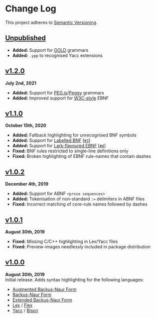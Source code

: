 Change Log
==========

This project adheres to [Semantic Versioning](http://semver.org/).

[Unpublished]: ../../compare/v1.2.0...HEAD


[Unpublished]
------------------------------------------------------------------------
* __Added:__ Support for [GOLD][] grammars
* __Added:__ `.ypp` to recognised Yacc extensions

[GOLD]: http://goldparser.org/builder/index.htm



[v1.2.0]
------------------------------------------------------------------------
**July 2nd, 2021**  
* __Added:__ Support for [PEG.js][]/[Peggy][] grammars
* __Added:__ Improved support for [W3C-style][W3] EBNF

[v1.2.0]: https://github.com/Alhadis/language-grammars/releases/tag/v1.2.0
[PEG.js]: https://pegjs.org/
[Peggy]:  https://peggyjs.org/
[W3]:     https://www.w3.org/TR/REC-xml/#sec-notation



[v1.1.0]
------------------------------------------------------------------------
**October 15th, 2020**  
* __Added:__ Fallback highlighting for unrecognised BNF symbols
* __Added:__ Support for [Labelled BNF][LBNF] [[`#3`]]
* __Added:__ Support for [Lark-flavoured EBNF][Lark] [[`#4`]]
* __Fixed:__ BNF rules restricted to single-line definitions only
* __Fixed:__ Broken highlighting of EBNF rule-names that contain dashes

[v1.1.0]: https://github.com/Alhadis/language-grammars/releases/tag/v1.1.0
[Lark]:   https://lark-parser.readthedocs.io/en/latest/grammar.html
[LBNF]:   https://github.com/BNFC/bnfc/blob/master/docs/lbnf.rst
[`#3`]:   https://github.com/Alhadis/language-grammars/issues/3
[`#4`]:   https://github.com/Alhadis/language-grammars/issues/4


[v1.0.2]
------------------------------------------------------------------------
**December 4th, 2019**  
* __Added:__ Support for ABNF `<prose sequences>`
* __Added:__ Tokenisation of non-standard `:=` delimiters in ABNF files
* __Fixed:__ Incorrect matching of core-rule names followed by dashes

[v1.0.2]: https://github.com/Alhadis/language-grammars/releases/tag/v1.0.2


[v1.0.1]
------------------------------------------------------------------------
**August 30th, 2019**  
* __Fixed:__ Missing C/C++ highlighting in Lex/Yacc files
* __Fixed:__ Preview-images needlessly included in package distribution

[v1.0.1]: https://github.com/Alhadis/language-grammars/releases/tag/v1.0.1


[v1.0.0]
------------------------------------------------------------------------
**August 30th, 2019**  
Initial release. Adds syntax highlighting for the following languages:

* [Augmented Backus-Naur Form][ABNF]
* [Backus-Naur Form][BNF]
* [Extended Backus-Naur Form][EBNF]
* [Lex][]  / [Flex][]
* [Yacc][] / [Bison][]

[v1.0.0]: https://github.com/Alhadis/language-grammars/releases/tag/v1.0.0
[ABNF]:   https://en.wikipedia.org/wiki/Augmented_Backus–Naur_form
[BNF]:    https://en.wikipedia.org/wiki/Backus–Naur_form
[EBNF]:   https://en.wikipedia.org/wiki/Extended_Backus–Naur_form
[Lex]:    https://en.wikipedia.org/wiki/Lex_(software)
[Flex]:   https://en.wikipedia.org/wiki/Flex_(lexical_analyser_generator)
[Yacc]:   https://en.wikipedia.org/wiki/Yacc
[Bison]:  https://www.gnu.org/software/bison/manual/bison.html
